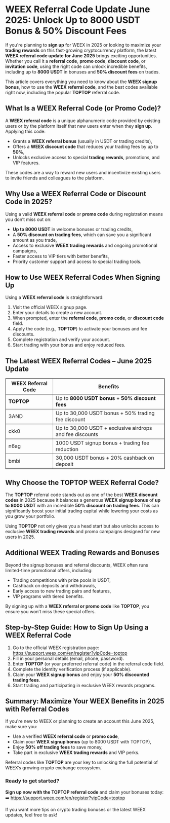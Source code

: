 <h1>WEEX Referral Code Update June 2025: Unlock Up to 8000 USDT Bonus & 50% Discount Fees</h1>
<p>If you're planning to <strong>sign up</strong> for WEEX in 2025 or looking to maximize your <strong>trading rewards</strong> on this fast-growing cryptocurrency platform, the latest <strong>WEEX referral code update for June 2025</strong> brings exciting opportunities. Whether you call it a <strong>referral code</strong>, <strong>promo code</strong>, <strong>discount code</strong>, or <strong>invitation code</strong>, using the right code can unlock incredible benefits, including up to <strong>8000 USDT</strong> in bonuses and <strong>50% discount fees</strong> on trades.</p>
<p>This article covers everything you need to know about the <strong>WEEX signup bonus</strong>, how to use the <strong>WEEX referral code</strong>, and the best codes available right now, including the popular <strong>TOPTOP</strong> referral code.</p>
<h2>What Is a WEEX Referral Code (or Promo Code)?</h2>
<p>A <strong>WEEX referral code</strong> is a unique alphanumeric code provided by existing users or by the platform itself that new users enter when they <strong>sign up</strong>. Applying this code:</p>
<ul>
<li>Grants a <strong>WEEX referral bonus</strong> (usually in USDT or trading credits),</li>
<li>Offers a <strong>WEEX discount code</strong> that reduces your trading fees by up to <strong>50%</strong>,</li>
<li>Unlocks exclusive access to special <strong>trading rewards</strong>, promotions, and VIP features.</li>
</ul>
<p>These codes are a way to reward new users and incentivize existing users to invite friends and colleagues to the platform.</p>
<h2>Why Use a WEEX Referral Code or Discount Code in 2025?</h2>
<p>Using a valid <strong>WEEX referral code</strong> or <strong>promo code</strong> during registration means you don’t miss out on:</p>
<ul>
<li><strong>Up to 8000 USDT</strong> in welcome bonuses or trading credits,</li>
<li>A <strong>50% discount on trading fees</strong>, which can save you a significant amount as you trade,</li>
<li>Access to exclusive <strong>WEEX trading rewards</strong> and ongoing promotional campaigns,</li>
<li>Faster access to VIP tiers with better benefits,</li>
<li>Priority customer support and access to special trading tools.</li>
</ul>
<h2>How to Use WEEX Referral Codes When Signing Up</h2>
<p>Using a <strong>WEEX referral code</strong> is straightforward:</p>
<ol>
<li>Visit the official WEEX signup page.</li>
<li>Enter your details to create a new account.</li>
<li>When prompted, enter the <strong>referral code</strong>, <strong>promo code</strong>, or <strong>discount code</strong> field.</li>
<li>Apply the code (e.g., <strong>TOPTOP</strong>) to activate your bonuses and fee discounts.</li>
<li>Complete registration and verify your account.</li>
<li>Start trading with your bonus and enjoy reduced fees.</li>
</ol>
<h2>The Latest WEEX Referral Codes – June 2025 Update</h2>
<table border="1" cellspacing="0" cellpadding="5">
<thead>
<tr>
<th>WEEX Referral Code</th>
<th>Benefits</th>
</tr>
</thead>
<tbody>
<tr>
<td><strong>TOPTOP</strong></td>
<td>Up to <strong>8000 USDT bonus</strong> + <strong>50% discount fees</strong></td>
</tr>
<tr>
<td>3AND</td>
<td>Up to 30,000 USDT bonus + 50% trading fee discount</td>
</tr>
<tr>
<td>ckk0</td>
<td>Up to 30,000 USDT + exclusive airdrops and fee discounts</td>
</tr>
<tr>
<td>n6ag</td>
<td>1000 USDT signup bonus + trading fee reduction</td>
</tr>
<tr>
<td>bmbi</td>
<td>30,000 USDT bonus + 20% cashback on deposit</td>
</tr>
</tbody>
</table>
<h2>Why Choose the TOPTOP WEEX Referral Code?</h2>
<p>The <strong>TOPTOP</strong> referral code stands out as one of the best <strong>WEEX discount codes</strong> in 2025 because it balances a generous <strong>WEEX signup bonus</strong> of <strong>up to 8000 USDT</strong> with an incredible <strong>50% discount on trading fees</strong>. This can significantly boost your initial trading capital while lowering your costs as you grow your portfolio.</p>
<p>Using <strong>TOPTOP</strong> not only gives you a head start but also unlocks access to exclusive <strong>WEEX trading rewards</strong> and promo campaigns designed for new users in 2025.</p>
<h2>Additional WEEX Trading Rewards and Bonuses</h2>
<p>Beyond the signup bonuses and referral discounts, WEEX often runs limited-time promotional offers, including:</p>
<ul>
<li>Trading competitions with prize pools in USDT,</li>
<li>Cashback on deposits and withdrawals,</li>
<li>Early access to new trading pairs and features,</li>
<li>VIP programs with tiered benefits.</li>
</ul>
<p>By signing up with a <strong>WEEX referral or promo code</strong> like <strong>TOPTOP</strong>, you ensure you won’t miss these special offers.</p>
<h2>Step-by-Step Guide: How to Sign Up Using a WEEX Referral Code</h2>
<ol>
<li>Go to the official WEEX registration page:<br />
<a href="https://support.weex.com/en/register?vipCode=toptop" target="_blank" rel="noopener noreferrer">https://support.weex.com/en/register?vipCode=toptop</a></li>
<li>Fill in your personal details (email, phone, password).</li>
<li>Enter <strong>TOPTOP</strong> (or your preferred referral code) in the referral code field.</li>
<li>Complete the identity verification process (if applicable).</li>
<li>Claim your <strong>WEEX signup bonus</strong> and enjoy your <strong>50% discounted trading fees</strong>.</li>
<li>Start trading and participating in exclusive WEEX rewards programs.</li>
</ol>
<h2>Summary: Maximize Your WEEX Benefits in 2025 with Referral Codes</h2>
<p>If you're new to WEEX or planning to create an account this June 2025, make sure you:</p>
<ul>
<li>Use a verified <strong>WEEX referral code</strong> or <strong>promo code</strong>,</li>
<li>Claim your <strong>WEEX signup bonus</strong> (up to 8000 USDT with TOPTOP),</li>
<li>Enjoy <strong>50% off trading fees</strong> to save money,</li>
<li>Take part in exclusive <strong>WEEX trading rewards</strong> and VIP perks.</li>
</ul>
<p>Referral codes like <strong>TOPTOP</strong> are your key to unlocking the full potential of WEEX’s growing crypto exchange ecosystem.</p>
<h3>Ready to get started?</h3>
<p><strong>Sign up now with the TOPTOP referral code</strong> and claim your bonuses today:<br />
➡️ <a href="https://support.weex.com/en/register?vipCode=toptop" target="_blank" rel="noopener noreferrer">https://support.weex.com/en/register?vipCode=toptop</a></p>
<p>If you want more tips on crypto trading bonuses or the latest WEEX updates, feel free to ask!</p>
</body>
</html>
